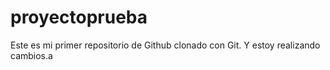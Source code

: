 # proyectoprueba
Este es mi primer repositorio de Github clonado con Git.
Y estoy realizando cambios.a